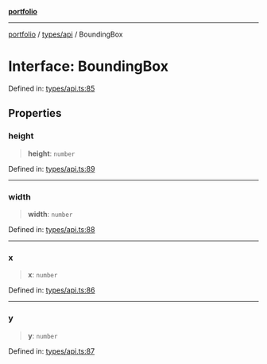 [**portfolio**](../../../README.md)

***

[portfolio](../../../modules.md) / [types/api](../README.md) / BoundingBox

# Interface: BoundingBox

Defined in: [types/api.ts:85](https://github.com/tnorlund/Portfolio/blob/62ed0b1349babeb3a8eb6937ddbb2cd867c29a6a/portfolio/types/api.ts#L85)

## Properties

### height

> **height**: `number`

Defined in: [types/api.ts:89](https://github.com/tnorlund/Portfolio/blob/62ed0b1349babeb3a8eb6937ddbb2cd867c29a6a/portfolio/types/api.ts#L89)

***

### width

> **width**: `number`

Defined in: [types/api.ts:88](https://github.com/tnorlund/Portfolio/blob/62ed0b1349babeb3a8eb6937ddbb2cd867c29a6a/portfolio/types/api.ts#L88)

***

### x

> **x**: `number`

Defined in: [types/api.ts:86](https://github.com/tnorlund/Portfolio/blob/62ed0b1349babeb3a8eb6937ddbb2cd867c29a6a/portfolio/types/api.ts#L86)

***

### y

> **y**: `number`

Defined in: [types/api.ts:87](https://github.com/tnorlund/Portfolio/blob/62ed0b1349babeb3a8eb6937ddbb2cd867c29a6a/portfolio/types/api.ts#L87)
